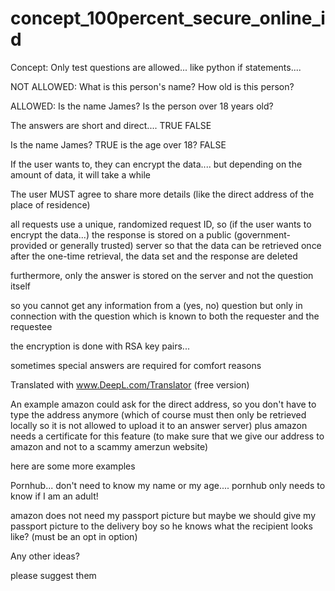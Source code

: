 # concept_100percent_secure_online_id
Concept:
Only test questions are allowed...
like python if statements....

NOT ALLOWED:
What is this person's name?
How old is this person?

ALLOWED:
 Is the name James?
 Is the person over 18 years old?
 
 The answers are short and direct....
TRUE
FALSE

 Is the name James? TRUE
 is the age over 18? FALSE
 
 If the user wants to, they can encrypt the data....
but depending on the amount of data, it will take a while

The user MUST agree to share more details (like the direct address of the place of residence)


all requests use a unique, randomized request ID, so (if the user wants to encrypt the data...) the response is stored on a public (government-provided or generally trusted) server 
so that the data can be retrieved once
after the one-time retrieval, the data set and the response are deleted

furthermore, only the answer is stored on the server and not the question itself

so you cannot get any information from a (yes, no) question
but only in connection with the question
which is known to both the requester and the requestee

the encryption is done with RSA key pairs...

sometimes special answers are required for comfort reasons


Translated with www.DeepL.com/Translator (free version)

An example 
amazon could ask for the direct address, so you don't have to type the address anymore
(which of course must then only be retrieved locally so it is not allowed to upload it to an answer server)
plus amazon needs a certificate for this feature
(to make sure that we give our address to amazon and not to a scammy amerzun website)



here are some more examples


Pornhub...
don't need to know my name or my age....
pornhub only needs to know if I am an adult!


amazon does not need my passport picture
but maybe we should give my passport picture to the delivery boy
so he knows what the recipient looks like? (must be an opt in option)



Any other ideas?

please suggest them

